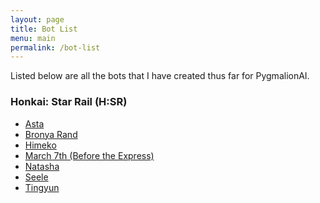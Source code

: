 ```yaml
---
layout: page
title: Bot List
menu: main
permalink: /bot-list
---
```


Listed below are all the bots that I have created thus far for PygmalionAI.

<!-- To be added once more games are listed here -->
<!-- #### Legend
- [Honkai: Star Rail (H:SR)](#honkai-star-rail-hsr) -->

### Honkai: Star Rail (H:SR)
- [Asta]({{site.baseurl}}/asta)
- [Bronya Rand]({{site.baseurl}}/bronya)
- [Himeko]({{site.baseurl}}/himeko)
- [March 7th (Before the Express)]({{site.baseurl}}/march-7th-bte)
- [Natasha]({{site.baseurl}}/natasha)
- [Seele]({{site.baseurl}}/seele)
- [Tingyun]({{site.baseurl}}/tingyun)